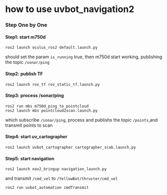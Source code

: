 # how to use uvbot_navigation2

### Step One by One
#### Step1: start m750d
```
ros2 launch oculus_ros2 default.launch.py 
```
should set the param `is_running` true, then m750d start working, publishing the topic `/sonar/ping`

#### Step2: publish TF
```
ros2 launch rov_tf rov_static_tf.launch.py 
```

#### Step3: process /sonar/ping

```
ros2 run mbs m750d_ping_to_pointcloud 
ros2 launch mbs pointcloud2scan.launch.py 
```
which subscribe `/sonar/ping`, process and publishs the topic `/points`,and transmit points to scan

#### Step4: start uv_cartographer
```
ros2 launch uvbot_cartographer cartographer_scab.launch.py
```

#### Step5: start navigation
```
ros2 launch nav2_bringup navigation_launch.py
```
and transmit `/cmd_vel` to `/YellowBot/thruster/cmd_vel`
```
ros2 run uvbot_automation cmdTransmit 
```